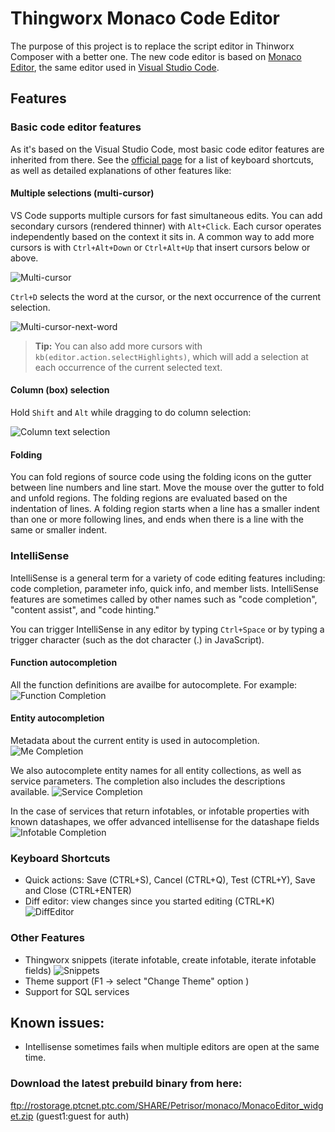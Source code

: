 # Thingworx Monaco Code Editor

 The purpose of this project is to replace the script editor in Thinworx Composer with a better one.
 The new code editor is based on [Monaco Editor](https://microsoft.github.io/monaco-editor/index.html), the same editor used in [Visual Studio Code](https://code.visualstudio.com/). 

## Features
### Basic code editor features

As it's based on the Visual Studio Code, most basic code editor features are inherited from there. See the [official page](https://code.visualstudio.com/docs/editor/codebasics) for a list of keyboard shortcuts, as well as detailed explanations of other features like:
#### Multiple selections (multi-cursor)

VS Code supports multiple cursors for fast simultaneous edits. You can add secondary cursors (rendered thinner) with `Alt+Click`. Each cursor operates independently based on the context it sits in. A common way to add more cursors is with `Ctrl+Alt+Down` or `Ctrl+Alt+Up` that insert cursors below or above.

![Multi-cursor](https://code.visualstudio.com/images/editingevolved_multicursor.gif)

`Ctrl+D` selects the word at the cursor, or the next occurrence of the current selection.

![Multi-cursor-next-word](https://code.visualstudio.com/images/editingevolved_multicursor-word.gif)

> **Tip:** You can also add more cursors with `kb(editor.action.selectHighlights)`, which will add a selection at each occurrence of the current selected text.
#### Column (box) selection

Hold `Shift` and `Alt` while dragging to do column selection:

![Column text selection](https://code.visualstudio.com/images/editingevolved_column-select.gif)
#### Folding

You can fold regions of source code using the folding icons on the gutter between line numbers and line start. Move the mouse over the gutter to fold and unfold regions. The folding regions are evaluated based on the indentation of lines. A folding region starts when a line has a smaller indent than one or more following lines, and ends when there is a line with the same or smaller indent.
### IntelliSense

IntelliSense is a general term for a variety of code editing features including: code completion, parameter info, quick info, and member lists. IntelliSense features are sometimes called by other names such as "code completion", "content assist", and "code hinting."

You can trigger IntelliSense in any editor by typing `Ctrl+Space` or by typing a trigger character (such as the dot character (.) in JavaScript).

#### Function autocompletion

All the function definitions are availbe for autocomplete. For example:
![Function Completion](http://i.imgur.com/SCS4W1s.gif)

#### Entity autocompletion
Metadata about the current entity is used in autocompletion. 
![Me Completion](http://i.imgur.com/8qyrRaY.gif)

We also autocomplete entity names for all entity collections, as well as service parameters. The completion also includes the descriptions available.
![Service Completion](http://i.imgur.com/YhoaOoJ.gif)

In the case of services that return infotables, or infotable properties with known datashapes, we offer advanced intellisense for the datashape fields
![Infotable Completion](http://i.imgur.com/3pNrEC1.gif)

### Keyboard Shortcuts
* Quick actions: Save (CTRL+S), Cancel (CTRL+Q), Test (CTRL+Y), Save and Close (CTRL+ENTER)
* Diff editor: view changes since you started editing (CTRL+K)
![DiffEditor](http://i.imgur.com/1DywhM7.png)

### Other Features
* Thingworx snippets (iterate infotable, create infotable, iterate infotable fields)
![Snippets](http://i.imgur.com/qAn3CwY.gif)
* Theme support (F1 -> select "Change Theme" option )
* Support for SQL services
## Known issues:
 * Intellisense sometimes fails when multiple editors are open at the same time. 

### Download the latest prebuild binary from here:
ftp://rostorage.ptcnet.ptc.com/SHARE/Petrisor/monaco/MonacoEditor_widget.zip (guest1:guest for auth)
